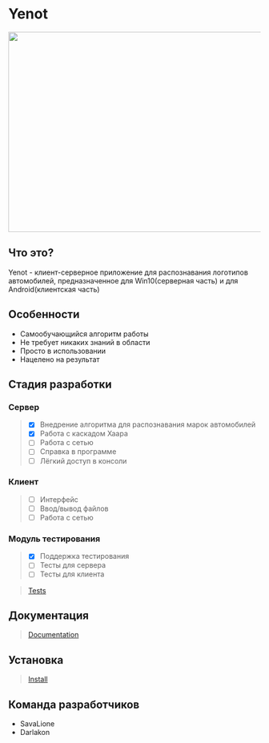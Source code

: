 Yenot
=====
<p align="left">
<img width="625" height="400" src="https://github.com/SavaLione/Yenot/raw/master/assets/Yenot.gif">
</p>

Что это?
--------
Yenot - клиент-серверное приложение для распознавания логотипов автомобилей, предназначенное для Win10(серверная часть) и для Android(клиентская часть)

Особенности
-----------
* Самообучающийся алгоритм работы
* Не требует никаких знаний в области
* Просто в использовании
* Нацелено на результат

Стадия разработки
-----------------
### Сервер
>- [X] Внедрение алгоритма для распознавания марок автомобилей
>- [X] Работа с каскадом Хаара
>- [ ] Работа с сетью
>- [ ] Справка в программе
>- [ ] Лёгкий доступ в консоли
### Клиент
>- [ ] Интерфейс
>- [ ] Ввод/вывод файлов
>- [ ] Работа с сетью
### Модуль тестирования
>- [X] Поддержка тестирования
>- [ ] Тесты для сервера
>- [ ] Тесты для клиента

>[Tests](https://github.com/SavaLione/Yenot/tree/master/yenot/tests)

Документация
------------
>[Documentation](https://github.com/SavaLione/Yenot/blob/master/documentation/html/index.html)

Установка
---------
>[Install](https://github.com/SavaLione/Yenot/blob/master/USAGE.MD)

Команда разработчиков
---------------------
- SavaLione
- Darlakon
